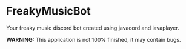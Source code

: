 # FreakyMusicBot
Your freaky music discord bot created using javacord and lavaplayer.

**WARNING:** This application is not 100% finished, it may contain bugs.
